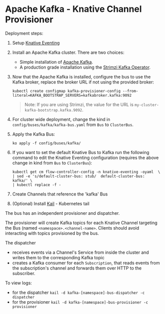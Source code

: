# Apache Kafka - Knative Channel Provisioner

Deployment steps:
1. Setup [Knative Eventing](../../../DEVELOPMENT.md)
1. Install an Apache Kafka cluster. There are two choices:
   * Simple installation of [Apache Kafka](broker).
   * A production grade installation using the [Strimzi Kafka Operator](strimzi).

1. Now that the Apache Kafka is installed, configure the bus to use the Kafka broker, replace the broker URL if not using the provided broker:
    ```
    kubectl create configmap kafka-provisioner-config --from-literal=KAFKA_BOOTSTRAP_SERVERS=kafkabroker.kafka:9092
    ```
    > Note: If you are using Strimzi, the value for the URL is `my-cluster-kafka-bootstrap.kafka.9092`.
1. For cluster wide deployment, change the kind in `config/buses/kafka/kafka-bus.yaml` from `Bus` to `ClusterBus`.
1. Apply the Kafka Bus:
    ```
    ko apply -f config/buses/kafka/
    ```
1. If you want to set the default Knative Bus to Kafka run the following command to edit the Knative Eventing configuration (requires the above change in kind from `Bus` to `ClusterBus`):
    ```shell
    kubectl get cm flow-controller-config -n knative-eventing -oyaml  \
    | sed -e 's/default-cluster-bus: stub/  default-cluster-bus: kafka/' \
    | kubectl replace -f -
    ```
1. Create Channels that reference the 'kafka' Bus
1. (Optional) Install [Kail](https://github.com/boz/kail) - Kubernetes tail

The bus has an independent provisioner and dispatcher.

The provisioner will create Kafka topics for each Knative Channel
targeting the Bus (named `<namespace>.<channel-name>`.
Clients should avoid interacting with topics provisioned by the bus.

The dispatcher
- receives events via a Channel's Service from inside the cluster and
writes them to the corresponding Kafka topic
- creates a Kafka consumer for each `Subscription`, that reads events
from the subscription's channel and forwards them over HTTP to the
subscriber.

To view logs:
- for the dispatcher `kail -d kafka-[namespace]-bus-dispatcher -c dispatcher`
- for the provisioner `kail -d kafka-[namespace]-bus-provisioner -c provisioner`
